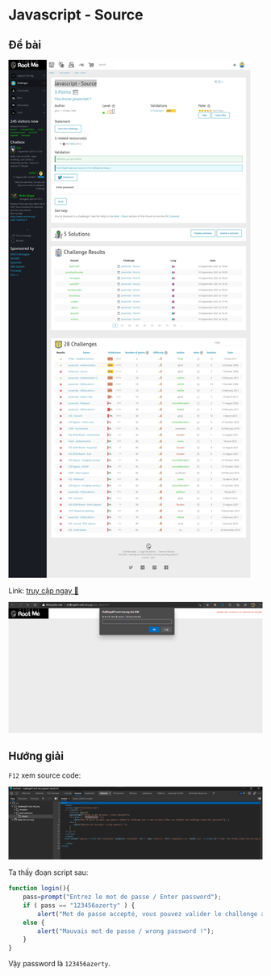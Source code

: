 # Javascript - Source

## Đề bài

![](sc.jpeg)

Link: [truy cập ngay 🔗](http://challenge01.root-me.org/web-client/ch1/)

![](web.png)
## Hướng giải

`F12` xem source code:

![](view-src.png)

Ta thấy đoạn script sau:

```js
function login(){
    pass=prompt("Entrez le mot de passe / Enter password");
    if ( pass == "123456azerty" ) {
        alert("Mot de passe accepté, vous pouvez valider le challenge avec ce mot de passe.\nYou can validate the challenge using this password.");  }
    else {
        alert("Mauvais mot de passe / wrong password !");
    }
}
```

Vậy password là `123456azerty`.